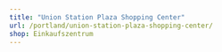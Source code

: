 ```yaml
---
title: "Union Station Plaza Shopping Center"
url: /portland/union-station-plaza-shopping-center/
shop: Einkaufszentrum
---
```

